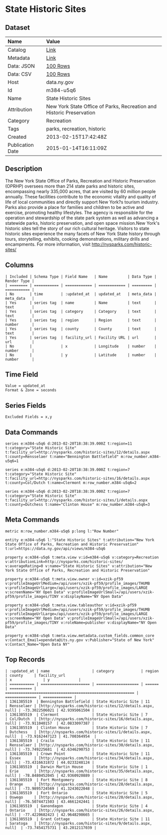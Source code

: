 # State Historic Sites

## Dataset

| Name | Value |
| :--- | :---- |
| Catalog | [Link](https://catalog.data.gov/dataset/state-historic-sites) |
| Metadata | [Link](https://data.ny.gov/api/views/m384-u5q6) |
| Data: JSON | [100 Rows](https://data.ny.gov/api/views/m384-u5q6/rows.json?max_rows=100) |
| Data: CSV | [100 Rows](https://data.ny.gov/api/views/m384-u5q6/rows.csv?max_rows=100) |
| Host | data.ny.gov |
| Id | m384-u5q6 |
| Name | State Historic Sites |
| Attribution | New York State Office of Parks, Recreation and Historic Preservation |
| Category | Recreation |
| Tags | parks, recreation, historic |
| Created | 2013-02-15T17:42:48Z |
| Publication Date | 2015-01-14T16:11:09Z |

## Description

The New York State Office of Parks, Recreation and Historic Preservation (OPRHP) oversees more than 214 state parks and historic sites, encompassing nearly 335,000 acres, that are visited by 60 million people annually. These facilities contribute to the economic vitality and quality of life of local communities and directly support New York?s tourism industry. Parks also provide a place for families and children to be active and exercise, promoting healthy lifestyles. The agency is responsible for the operation and stewardship of the state park system as well as advancing a statewide parks, historic preservation, and open space mission.New York's historic sites tell the story of our rich cultural heritage. Visitors to state historic sites experience the many facets of New York State history through tours, storytelling, exhibits, cooking demonstrations, military drills and encampments. For more information, visit http://nysparks.com/historic-sites/

## Columns

```ls
| Included | Schema Type | Field Name   | Name         | Data Type | Render Type |
| ======== | =========== | ============ | ============ | ========= | =========== |
| No       | time        | :updated_at  | updated_at   | meta_data | meta_data   |
| Yes      | series tag  | name         | Name         | text      | text        |
| Yes      | series tag  | category     | Category     | text      | text        |
| Yes      | series tag  | region       | Region       | text      | number      |
| Yes      | series tag  | county       | County       | text      | text        |
| Yes      | series tag  | facility_url | Facility URL | url       | url         |
| No       |             | x            | Longitude    | number    | number      |
| No       |             | y            | Latitude     | number    | number      |
```

## Time Field

```ls
Value = updated_at
Format & Zone = seconds
```

## Series Fields

```ls
Excluded Fields = x,y
```

## Data Commands

```ls
series e:m384-u5q6 d:2013-02-20T18:38:39.000Z t:region=11 t:category="State Historic Site" t:facility_url=http://nysparks.com/historic-sites/12/details.aspx t:county=Rensselaer t:name="Bennington Battlefield" m:row_number.m384-u5q6=1

series e:m384-u5q6 d:2013-02-20T18:38:39.000Z t:region=7 t:category="State Historic Site" t:facility_url=http://nysparks.com/historic-sites/16/details.aspx t:county=Col/Dutch t:name=Clermont m:row_number.m384-u5q6=2

series e:m384-u5q6 d:2013-02-20T18:38:39.000Z t:region=7 t:category="State Historic Site" t:facility_url=http://nysparks.com/historic-sites/1/details.aspx t:county=Dutchess t:name="Clinton House" m:row_number.m384-u5q6=3
```

## Meta Commands

```ls
metric m:row_number.m384-u5q6 p:long l:"Row Number"

entity e:m384-u5q6 l:"State Historic Sites" t:attribution="New York State Office of Parks, Recreation and Historic Preservation" t:url=https://data.ny.gov/api/views/m384-u5q6

property e:m384-u5q6 t:meta.view v:id=m384-u5q6 v:category=Recreation v:attributionLink=http://nysparks.com/historic-sites/ v:averageRating=0 v:name="State Historic Sites" v:attribution="New York State Office of Parks, Recreation and Historic Preservation"

property e:m384-u5q6 t:meta.view.owner v:id=xzik-pf59 v:profileImageUrlMedium=/api/users/xzik-pf59/profile_images/THUMB v:profileImageUrlLarge=/api/users/xzik-pf59/profile_images/LARGE v:screenName="NY Open Data" v:profileImageUrlSmall=/api/users/xzik-pf59/profile_images/TINY v:displayName="NY Open Data"

property e:m384-u5q6 t:meta.view.tableauthor v:id=xzik-pf59 v:profileImageUrlMedium=/api/users/xzik-pf59/profile_images/THUMB v:profileImageUrlLarge=/api/users/xzik-pf59/profile_images/LARGE v:screenName="NY Open Data" v:profileImageUrlSmall=/api/users/xzik-pf59/profile_images/TINY v:roleName=publisher v:displayName="NY Open Data"

property e:m384-u5q6 t:meta.view.metadata.custom_fields.common_core v:Contact_Email=opendata@its.ny.gov v:Publisher="State of New York" v:Contact_Name="Open Data NY"
```

## Top Records

```ls
| :updated_at | name                   | category            | region | county     | facility_url                                               | x              | y             | 
| =========== | ====================== | =================== | ====== | ========== | ========================================================== | ============== | ============= | 
| 1361385519  | Bennington Battlefield | State Historic Site | 11     | Rensselaer | [http://nysparks.com/historic-sites/12/details.aspx, null] | -73.3022506021 | 42.9395061504 | 
| 1361385519  | Clermont               | State Historic Site | 7      | Col/Dutch  | [http://nysparks.com/historic-sites/16/details.aspx, null] | -73.911040157  | 42.0833097387 | 
| 1361385519  | Clinton House          | State Historic Site | 7      | Dutchess   | [http://nysparks.com/historic-sites/1/details.aspx, null]  | -73.9162447123 | 41.700364954  | 
| 1361385519  | Crailo                 | State Historic Site | 11     | Rensselaer | [http://nysparks.com/historic-sites/30/details.aspx, null] | -73.749225681  | 42.6346290753 | 
| 1361385519  | Crown Point            | State Historic Site | 11     | Essex      | [http://nysparks.com/historic-sites/34/details.aspx, null] | -73.4316631872 | 44.0233248124 | 
| 1361385519  | Darwin Martin House    | State Historic Site | 1      | Erie       | [http://nysparks.com/historic-sites/35/details.aspx, null] | -78.8480452045 | 42.9360920889 | 
| 1361385519  | Fort Montgomery        | State Historic Site | 8      | Orange     | [http://nysparks.com/historic-sites/28/details.aspx, null] | -73.9895724569 | 41.3243022048 | 
| 1361385519  | Fort Ontario           | State Historic Site | 5      | Oswego     | [http://nysparks.com/historic-sites/20/details.aspx, null] | -76.5074471503 | 43.4661242441 | 
| 1361385519  | Ganondagon             | State Historic Site | 4      | Ontario    | [http://nysparks.com/historic-sites/26/details.aspx, null] | -77.4220682423 | 42.9648298665 | 
| 1361385519  | Grant Cottage          | State Historic Site | 11     | Saratoga   | [http://nysparks.com/historic-sites/9/details.aspx, null]  | -73.7454175731 | 43.2012117039 | 
```